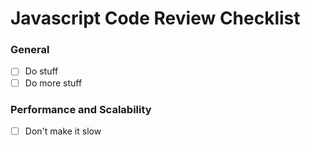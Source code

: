 # Javascript Code Review Checklist

### General

- [ ] Do stuff
- [ ] Do more stuff

### Performance and Scalability

- [ ] Don't make it slow
